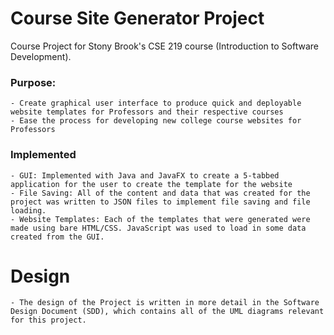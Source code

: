 # Course Site Generator Project
Course Project for Stony Brook's CSE 219 course (Introduction to Software Development).

### Purpose:
	- Create graphical user interface to produce quick and deployable website templates for Professors and their respective courses
	- Ease the process for developing new college course websites for Professors

### Implemented
	- GUI: Implemented with Java and JavaFX to create a 5-tabbed application for the user to create the template for the website
	- File Saving: All of the content and data that was created for the project was written to JSON files to implement file saving and file loading.
	- Website Templates: Each of the templates that were generated were made using bare HTML/CSS. JavaScript was used to load in some data created from the GUI.

# Design
	- The design of the Project is written in more detail in the Software Design Document (SDD), which contains all of the UML diagrams relevant for this project. 
